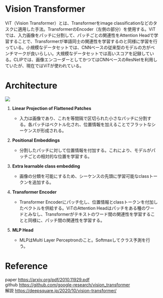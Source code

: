 # **Vision Transformer**
ViT（Vision Transformer）とは、Transformerをimage classificationなどのタスクに適用した手法。TransformerのEncoder（左側の部分）を使用する。ViTでは、入力画像をパッチに分割して、パッチごとの関連性をAttention Headで学習することで、Transformerが単語同士の関連性を学習するのと同様に学習を行っている。小規模なデータセットでは、CNNベースの従来型のモデルの方がベンチマークが良いらしい。大規模なデータセットでは高いスコアを記録している。CLIPでは、画像エンコーダーとしてかつてはCNNベースのResNetを利用していたが、現在ではViTが使われている。

# **Architecture**
![](https://github.com/google-research/vision_transformer/raw/main/vit_figure.png)
1. **Linear Projection of Flattened Patches**
    - 入力は画像であり、これを等間隔で区切られた小さなパッチに分割する。各パッチはベクトル化され、位置情報を加えることでフラットなシーケンスが形成される。

2. **Positional Embeddings**
    - 分割したパッチに対して位置情報を付加する。これにより、モデルがパッチごとの相対的な位置を学習する。

3. **Extra learnable class embedding**
    - 画像の分類を可能にするため、シーケンスの先頭に学習可能なclassトークンを追加する。

3. **Transformer Encoder**
    - Transformer Encoderにパッチ化し、位置情報とclassトークンを付加したベクトルを供給する。ViTのAttention Headはパッチをある種のワードとみなし、Transformerがテキストのワード間の関連性を学習することと同様に、パッチ間の関連性を学習する。

4. **MLP Head**
    - MLPはMulti Layer Perceptronのこと。Softmaxしてクラス予測を行う。

# **Reference**
paper https://arxiv.org/pdf/2010.11929.pdf  
github https://github.com/google-research/vision_transformer  
解説 https://deepsquare.jp/2020/10/vision-transformer/